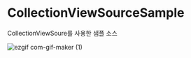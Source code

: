 # CollectionViewSourceSample
CollectionViewSoure를 사용한 샘플 소스

![ezgif com-gif-maker (1)](https://user-images.githubusercontent.com/74305823/192137261-bb159091-0248-4804-be44-ad4df9d429b0.gif)
